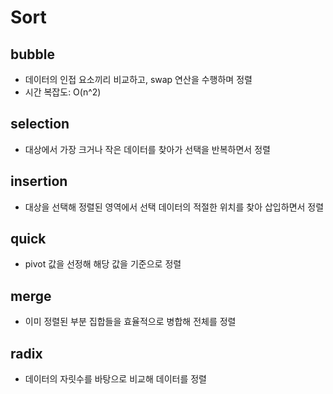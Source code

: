 # Sort

## bubble

- 데이터의 인접 요소끼리 비교하고, swap 연산을 수행하며 정렬
- 시간 복잡도: O(n^2)

## selection

- 대상에서 가장 크거나 작은 데이터를 찾아가 선택을 반복하면서 정렬

## insertion

- 대상을 선택해 정렬된 영역에서 선택 데이터의 적절한 위치를 찾아 삽입하면서 정렬

## quick

- pivot 값을 선정해 해당 값을 기준으로 정렬

## merge

- 이미 정렬된 부분 집합들을 효율적으로 병합해 전체를 정렬

## radix

- 데이터의 자릿수를 바탕으로 비교해 데이터를 정렬
